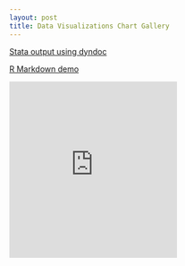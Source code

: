 ```yaml
---
layout: post
title: Data Visualizations Chart Gallery
---
```


[Stata output using dyndoc](stata/hpidyndoc1.html "Stata dyndoc output")

[R Markdown demo](R/Markdown/RMarkdown-Demo.html "R Markdown demo")

<iframe width"560" height="315" src="http://ftraylor.github.io/maps_demo.html" frameborder="0" allowfullscreen></iframe>
